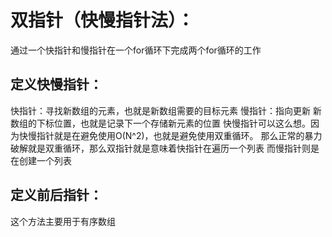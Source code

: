 # 双指针（快慢指针法）：
通过一个快指针和慢指针在一个for循环下完成两个for循环的工作

## 定义快慢指针：
快指针：寻找新数组的元素，也就是新数组需要的目标元素
慢指针：指向更新 新数组的下标位置，也就是记录下一个存储新元素的位置
快慢指针可以这么想。因为快慢指针就是在避免使用O(N^2)，也就是避免使用双重循环。
那么正常的暴力破解就是双重循环，那么双指针就是意味着快指针在遍历一个列表
而慢指针则是在创建一个列表

## 定义前后指针：
这个方法主要用于有序数组